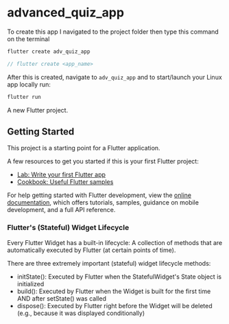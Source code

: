 # advanced_quiz_app

To create this app I navigated to the project folder then type this command on the terminal

```dart
flutter create adv_quiz_app

// flutter create <app_name>
```

After this is created, navigate to `adv_quiz_app` and to start/launch your Linux app locally run:

```dart
flutter run
```

A new Flutter project.

## Getting Started

This project is a starting point for a Flutter application.

A few resources to get you started if this is your first Flutter project:

- [Lab: Write your first Flutter app](https://docs.flutter.dev/get-started/codelab)
- [Cookbook: Useful Flutter samples](https://docs.flutter.dev/cookbook)

For help getting started with Flutter development, view the
[online documentation](https://docs.flutter.dev/), which offers tutorials,
samples, guidance on mobile development, and a full API reference.

### Flutter's (Stateful) Widget Lifecycle

Every Flutter Widget has a built-in lifecycle: A collection of methods that are automatically executed by Flutter (at certain points of time).

There are three extremely important (stateful) widget lifecycle methods:

- initState(): Executed by Flutter when the StatefulWidget's State object is initialized
- build(): Executed by Flutter when the Widget is built for the first time AND after setState() was called
- dispose(): Executed by Flutter right before the Widget will be deleted (e.g., because it was displayed conditionally)
